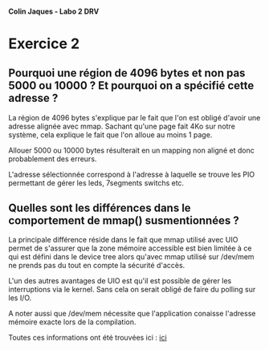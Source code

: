 #### Colin Jaques - Labo 2 DRV

# Exercice 2
## Pourquoi une région de 4096 bytes et non pas 5000 ou 10000 ? Et pourquoi on a spécifié cette adresse ?

La région de 4096 bytes s'explique par le fait que l'on est obligé d'avoir une adresse alignée avec mmap. Sachant qu'une page fait 4Ko sur notre système, cela explique le fait que l'on alloue au moins 1 page.

Allouer 5000 ou 10000 bytes résulterait en un mapping non aligné et donc probablement des erreurs.

L'adresse sélectionnée correspond à l'adresse à laquelle se trouve les PIO permettant de gérer les leds, 7segments switchs etc.

## Quelles sont les différences dans le comportement de mmap() susmentionnées ?
La principale différence réside dans le fait que mmap utilisé avec UIO permet de s'assurer que la zone mémoire accessible est bien limitée à ce qui est défini dans le device tree alors qu'avec mmap utilisé sur /dev/mem ne prends pas du tout en compte la sécurité d'accès.

L'un des autres avantages de UIO est qu'il est possible de gérer les interruptions via le kernel. Sans cela on serait obligé de faire du polling sur les I/O.

A noter aussi que /dev/mem nécessite que l'application conaisse l'adresse mémoire exacte lors de la compilation.

Toutes ces informations ont été trouvées ici : [ici](https://tuxengineering.com/blog/2020/08/15/Linux-Userspace.html)
